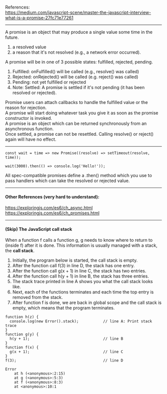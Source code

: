 References:  
https://medium.com/javascript-scene/master-the-javascript-interview-what-is-a-promise-27fc71e77261  

---
A promise is an object that may produce a single value some time in the future.
1. a resolved value
2. a reason that it's not resolved (e.g., a network error occurred).  

A promise will be in one of 3 possible states: fulfilled, rejected, pending.  
1. Fulfilled: onFulfilled() will be called (e.g., resolve() was called)
2. Rejected: onRejected() will be called (e.g. reject() was called)
3. Pending: not yet fulfilled or rejected  
4. Note: Settled: A promise is settled if it's not pending (it has been resolved or rejected).

Promise users can attach callbacks to handle the fulfilled value or the reason for rejection.  
A promise will start doing whatever task you give it as soon as the promise constructor is invoked.  
A promise is an object which can be returned synchronously from an asynchronous function.  
Once settled, a promise can not be resettled. Calling resolve() or reject() again will have no effect.


---

```
const wait = time => new Promise((resolve) => setTimeout(resolve, time));

wait(3000).then(() => console.log('Hello!'));
```

All spec-compatible promises define a .then() method which you use to pass handlers which can take the resolved or rejected value. 

---

#### Other References (very hard to understand):  
https://exploringjs.com/es6/ch_async.html  
https://exploringjs.com/es6/ch_promises.html    

---
#### (Skip) The JavaScript call stack

When a function f calls a function g, g needs to know where to return to (inside f) after it is done. This information is usually managed with a stack, the **call stack**.

1. Initially, the program below is started, the call stack is empty.
2. After the function call f(3) in line D, the stack has one entry.
3. After the function call g(x + 1) in line C, the stack has two entries.
4. After the function call h(y + 1) in line B, the stack has three entries.
5. The stack trace printed in line A shows you what the call stack looks like.
6. Next, each of the functions terminates and each time the top entry is removed from the stack.
7. After function f is done, we are back in global scope and the call stack is empty, which means that the program terminates.

```
function h(z) {
  console.log(new Error().stack);           // line A: Print stack trace
}
function g(y) {
  h(y + 1);                                 // line B
}
function f(x) {
  g(x + 1);                                 // line C
}
f(3);                                       // line D
```

```
Error
    at h (<anonymous>:2:15)
    at g (<anonymous>:5:3)
    at f (<anonymous>:8:3)
    at <anonymous>:10:1
```

#### 
